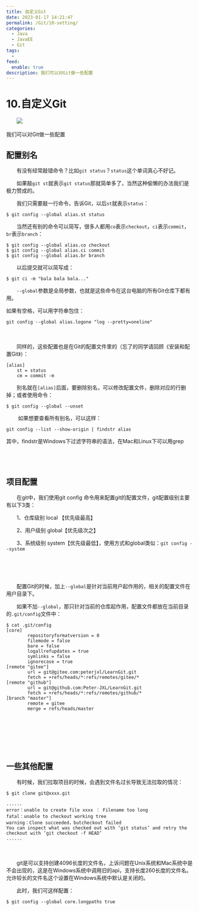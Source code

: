 ```yaml
---
title: 自定义Git
date: 2023-01-17 14:21:47
permalink: /Git/10-setting/
categories:
  - Java
  - JavaEE
  - Git
tags:
  - 
feed:
  enable: true
description: 我们可以对Git做一些配置
---
```




# 10.自定义Git

　　![](https://image.peterjxl.com/blog/64-20230115114549-8g5a30w.png)

我们可以对Git做一些配置

<!-- more -->

## 配置别名

　　有没有经常敲错命令？比如`git status`？`status`这个单词真心不好记。

　　如果敲`git st`就表示`git status`那就简单多了，当然这种偷懒的办法我们是极力赞成的。

　　我们只需要敲一行命令，告诉Git，以后`st`就表示`status`：

```shell
$ git config --global alias.st status
```

　　当然还有别的命令可以简写，很多人都用`co`表示`checkout`，`ci`表示`commit`，`br`表示`branch`：

```shell
$ git config --global alias.co checkout
$ git config --global alias.ci commit
$ git config --global alias.br branch
```

　　以后提交就可以简写成：

```shell
$ git ci -m "bala bala bala..."
```

　　`--global`参数是全局参数，也就是这些命令在这台电脑的所有Git仓库下都有用。


如果有空格，可以用字符串包住：

```
git config --global alias.logone "log --pretty=oneline"
```

　　‍

　　同样的，这些配置也是在Git的配置文件里的（忘了的同学请回顾《安装和配置Git》）：

```shell
[alias]
	st = status
	cm = commit -m
```

　　别名就在`[alias]`后面，要删除别名，可以修改配置文件，删除对应的行删掉；或者使用命令：

```shell
$ git config --global --unset 
```

　　‍
如果想要查看所有别名，可以这样：

```
git config --list --show-origin | findstr alias
```

其中，findstr是Windows下过滤字符串的语法，在Mac和Linux下可以用grep
　　‍

　　‍

## 项目配置

　　在git中，我们使用git config 命令用来配置git的配置文件，git配置级别主要有以下3类：

　　1、仓库级别 local 【优先级最高】

　　2、用户级别 global【优先级次之】

　　3、系统级别 system【优先级最低】，使用方式和global类似：`git config --system`

　　‍

　　‍

　　配置Git的时候，加上`--global`是针对当前用户起作用的，相关的配置文件在用户目录下。

　　如果不加`--global`，那只针对当前的仓库起作用，配置文件都放在当前目录的`.git/config`文件中：

```shell
$ cat .git/config
[core]
        repositoryformatversion = 0
        filemode = false
        bare = false
        logallrefupdates = true
        symlinks = false
        ignorecase = true
[remote "gitee"]
        url = git@gitee.com:peterjxl/LearnGit.git
        fetch = +refs/heads/*:refs/remotes/gitee/*
[remote "github"]
        url = git@github.com:Peter-JXL/LearnGit.git
        fetch = +refs/heads/*:refs/remotes/github/*
[branch "master"]
        remote = gitee
        merge = refs/heads/master
```

　　‍

　　‍

　　‍

## 一些其他配置

　　有时候，我们拉取项目的时候，会遇到文件名过长导致无法拉取的情况：

```shell
$ git clone git@xxxx.git

......
error：unable to create file xxxx ： Filename too long
fatal：unable to checkout working tree
warning：Clone succeeded，butcheckout failed
You can inspect what was checked out with ‘git status’ and retry the checkout with ‘git checkout -f HEAD’
......
```

　　‍

　　git是可以支持创建4096长度的文件名，上诉问题在Unix系统和Mac系统中是不会出现的，这是在Windows系统中调用旧的api，支持长度260长度的文件名。允许较长的文件名这个设置在Windows系统中默认是关闭的。

　　此时，我们可这样配置：

```shell
$ git config --global core.longpaths true
```

　　‍
